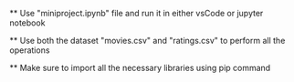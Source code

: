 ** Use "miniproject.ipynb" file and run it in either vsCode or jupyter notebook

** Use both the dataset "movies.csv" and "ratings.csv" to perform all the operations

** Make sure to import all the necessary libraries using pip command
